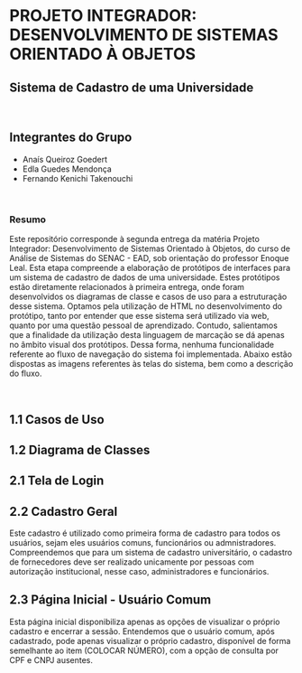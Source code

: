 # PROJETO INTEGRADOR: DESENVOLVIMENTO DE SISTEMAS ORIENTADO À OBJETOS

## Sistema de Cadastro de uma Universidade
<br>

## Integrantes do Grupo
- Anaís Queiroz Goedert
- Edla Guedes Mendonça
- Fernando Kenichi Takenouchi
<br>

### Resumo
Este repositório corresponde à segunda entrega da matéria Projeto Integrador: Desenvolvimento de Sistemas Orientado à Objetos, do curso de Análise de Sistemas do SENAC - EAD, sob orientação do professor Enoque Leal. 
Esta etapa compreende a elaboração de protótipos de interfaces para um sistema de cadastro de dados de uma universidade. Estes protótipos estão diretamente relacionados à primeira entrega, onde foram desenvolvidos os diagramas de classe e casos de uso para a estruturação desse sistema.
Optamos pela utilização de HTML no desenvolvimento do protótipo, tanto por entender que esse sistema será utilizado via web, quanto por uma questão pessoal de aprendizado. Contudo, salientamos que a finalidade da utilização desta linguagem de marcação se dá apenas no âmbito visual dos protótipos. 
Dessa forma, nenhuma funcionalidade referente ao fluxo de navegação do sistema foi implementada.
Abaixo estão dispostas as imagens referentes às telas do sistema, bem como a descrição do fluxo.


<br>

## 1.1 Casos de Uso

## 1.2 Diagrama de Classes

## 2.1 Tela de Login

## 2.2 Cadastro Geral

Este cadastro é utilizado como primeira forma de cadastro para todos os usuários, sejam eles usuários comuns, funcionários ou admnistradores. Compreendemos que para um sistema de cadastro universitário, o cadastro de fornecedores deve ser realizado unicamente por pessoas com autorização institucional, nesse caso, administradores e funcionários.

## 2.3 Página Inicial - Usuário Comum

Esta página inicial disponibiliza apenas as opções de visualizar o próprio cadastro e encerrar a sessão. Entendemos que o usuário comum, após cadastrado, pode apenas visualizar o próprio cadastro, disponível de forma semelhante ao item (COLOCAR NÚMERO), com a opção de consulta por CPF e CNPJ ausentes.
